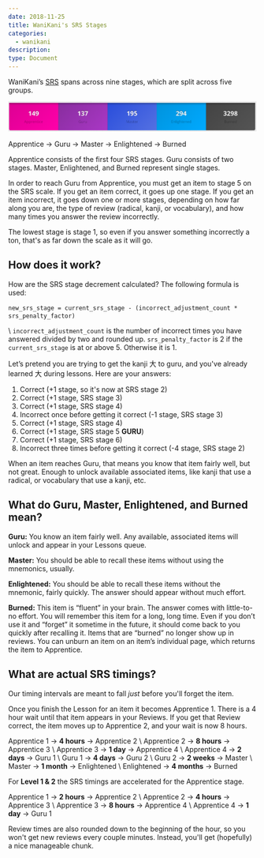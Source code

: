 ```yaml
---
date: 2018-11-25
title: WaniKani's SRS Stages
categories:
  - wanikani
description:
type: Document
---
```


WaniKani’s [SRS](/wanikani/srs/) spans across nine stages, which are split across five groups.

![WaniKani's SRS](/images/wanikani-srs.png)

Apprentice → Guru → Master → Enlightened → Burned

Apprentice consists of the first four SRS stages. Guru consists of two stages. Master, Enlightened, and Burned represent single stages.

In order to reach Guru from Apprentice, you must get an item to stage 5 on the SRS scale. If you get an item correct, it goes up one stage. If you get an item incorrect, it goes down one or more stages, depending on how far along you are, the type of review (radical, kanji, or vocabulary), and how many times you answer the review incorrectly.

The lowest stage is stage 1, so even if you answer something incorrectly a ton, that's as far down the scale as it will go.

## How does it work?

How are the SRS stage decrement calculated? The following formula is used:

```
new_srs_stage = current_srs_stage - (incorrect_adjustment_count * srs_penalty_factor)
```
\\
`incorrect_adjustment_count` is the number of incorrect times you have answered divided by two and rounded up.
`srs_penalty_factor` is 2 if the `current_srs_stage` is at or above 5. Otherwise it is 1.

Let’s pretend you are trying to get the kanji 大 to guru, and you've already learned 大 during lessons. Here are your answers:

1. Correct (+1 stage, so it's now at SRS stage 2)
2. Correct (+1 stage, SRS stage 3)
3. Correct (+1 stage, SRS stage 4)
4. Incorrect once before getting it correct (-1 stage, SRS stage 3)
5. Correct (+1 stage, SRS stage 4)
6. Correct (+1 stage, SRS stage 5 **GURU**)
7. Correct (+1 stage, SRS stage 6)
8. Incorrect three times before getting it correct (-4 stage, SRS stage 2)

When an item reaches Guru, that means you know that item fairly well, but not great. Enough to unlock available associated items, like kanji that use a radical, or vocabulary that use a kanji, etc.

## What do Guru, Master, Enlightened, and Burned mean?

**Guru:** You know an item fairly well. Any available, associated items will unlock and appear in your Lessons queue.

**Master:** You should be able to recall these items without using the mnemonics, usually.

**Enlightened:** You should be able to recall these items without the mnemonic, fairly quickly. The answer should appear without much effort.

**Burned:** This item is “fluent” in your brain. The answer comes with little-to-no effort. You will remember this item for a long, long time. Even if you don’t use it and “forget” it sometime in the future, it should come back to you quickly after recalling it. Items that are “burned” no longer show up in reviews. You can unburn an item on an item’s individual page, which returns the item to Apprentice.

## What are actual SRS timings?

Our timing intervals are meant to fall _just_ before you'll forget the item.

Once you finish the Lesson for an item it becomes Apprentice 1. There is a 4 hour wait until that item appears in your Reviews. If you get that Review correct, the item moves up to Apprentice 2, and your wait is now 8 hours.

Apprentice 1 → **4 hours** → Apprentice 2 \\
Apprentice 2 → **8 hours** → Apprentice 3 \\
Apprentice 3 → **1 day** → Apprentice 4 \\
Apprentice 4 → **2 days** → Guru 1 \\
Guru 1 → **4 days** → Guru 2 \\
Guru 2 → **2 weeks** → Master \\
Master → **1 month** → Enlightened \\
Enlightened → **4 months** → Burned

For **Level 1 & 2** the SRS timings are accelerated for the Apprentice stage.

Apprentice 1 → **2 hours** → Apprentice 2 \\
Apprentice 2 → **4 hours** → Apprentice 3 \\
Apprentice 3 → **8 hours** → Apprentice 4 \\
Apprentice 4 → **1 day** → Guru 1

Review times are also rounded down to the beginning of the hour, so you won't get new reviews every couple minutes. Instead, you'll get (hopefully) a nice manageable chunk.
